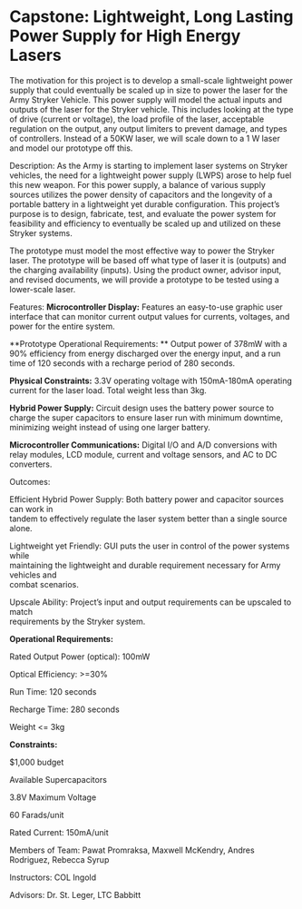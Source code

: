 # Capstone: Lightweight, Long Lasting Power Supply for High Energy Lasers

The motivation for this project is to develop a small-scale lightweight power supply that could eventually be scaled up in size to power the laser for the Army Stryker Vehicle. This power supply will model the actual inputs and outputs of the laser for the Stryker vehicle. This includes looking at the type of drive (current or voltage), the load profile of the laser, acceptable regulation on the output, any output limiters to prevent damage, and types of controllers. Instead of a 50KW laser, we will scale down to a 1 W laser and model our prototype off this. 

Description: As the Army is starting to implement laser systems on Stryker vehicles, the need for a lightweight power supply (LWPS) arose to help fuel this new weapon. For this power supply, a balance of various supply sources utilizes the power density of capacitors and the longevity of a portable battery in a lightweight yet durable configuration. This project’s purpose is to design, fabricate, test, and evaluate the power system for feasibility and efficiency to eventually be scaled up and utilized on these Stryker systems. 


The prototype must model the most effective way to power the Stryker laser. The prototype will be based off what type of laser it is (outputs) and the charging availability (inputs). Using the product owner, advisor input, and revised documents, we will provide a prototype to be tested using a lower-scale laser. 

Features: 
  **Microcontroller Display:** Features an easy-to-use graphic user interface that can monitor current output values for currents, voltages, and power for the entire system.

  **Prototype Operational Requirements: ** Output power of 378mW with a 90% efficiency from energy discharged over the energy input, and a run time of 120 seconds with a recharge period of 280 seconds.

  **Physical Constraints:** 3.3V operating voltage with 150mA-180mA operating current for the laser load. Total weight less than 3kg. 

  **Hybrid Power Supply:** Circuit design uses the battery power source to charge the super capacitors to ensure laser run with minimum downtime, minimizing weight instead of using one larger battery.

  **Microcontroller Communications:** Digital I/O and A/D conversions with relay modules, LCD module, current and voltage sensors, and AC to DC converters. 

Outcomes:

  Efficient Hybrid Power Supply: Both battery power and capacitor sources can work in     
  tandem to effectively regulate the laser system better than a single source alone.

  Lightweight yet Friendly: GUI puts the user in control of the power systems while         
  maintaining the lightweight and durable requirement necessary for Army vehicles and       
  combat scenarios. 

  Upscale Ability: Project’s input and output requirements can be upscaled to match        
  requirements by the Stryker system. 


**Operational Requirements:**

Rated Output Power (optical): 100mW 

Optical Efficiency: >=30% 

Run Time: 120 seconds

Recharge Time: 280 seconds

Weight <= 3kg

**Constraints:**

$1,000 budget 

Available Supercapacitors

3.8V Maximum Voltage

60 Farads/unit

Rated Current: 150mA/unit


Members of Team: Pawat Promraksa, Maxwell McKendry, Andres Rodriguez, Rebecca Syrup

Instructors: COL Ingold

Advisors: Dr. St. Leger, LTC Babbitt

